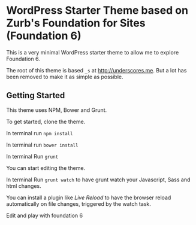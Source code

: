 WordPress Starter Theme based on Zurb's Foundation for Sites (Foundation 6)
===

This is a very minimal WordPress starter theme to allow me to explore Foundation 6.

The root of this theme is based `_s` at http://underscores.me. But a lot has been removed to make it as simple as possible.

Getting Started
---------------

This theme uses NPM, Bower and Grunt.

To get started, clone the theme.

In terminal run `npm install`

In terminal run `bower install`

In terminal Run `grunt`

You can start editing the theme.

In terminal Run `grunt watch` to have grunt watch your Javascript, Sass and html changes. 

You can install a plugin like *Live Reload* to have the browser reload automatically on file changes, triggered by the watch task.

Edit and play with foundation 6